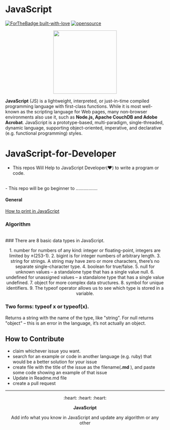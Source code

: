 # JavaScript

[![ForTheBadge built-with-love](http://ForTheBadge.com/images/badges/built-with-love.svg)](https://github.com/avsingh999/)
[![opensource](https://badges.frapsoft.com/os/v2/open-source.svg?v=103)](https://github.com/avsingh999) 



<p align="center">
  <img width='200px' src="https://media0.giphy.com/media/ln7z2eWriiQAllfVcn/source.gif"/>
</p>

**JavaScript** (JS) is a lightweight, interpreted, or just-in-time compiled programming language with first-class functions. While it is most well-known as the scripting language for Web pages, many non-browser environments also use it, such as **Node.js, Apache CouchDB and Adobe Acrobat**. JavaScript is a prototype-based, multi-paradigm, single-threaded, dynamic language, supporting object-oriented, imperative, and declarative (e.g. functional programming) styles.

# JavaScript-for-Developer
- This repos Will Help to JavaScript Developer(:heart:) to write a program or code.
<br/>
- This repo will be go beginner to .................

####  General
[How to print in JavaScript](https://github.com/avsingh999/JavaScript-for-Developer/blob/main/helloWorld.js)
<br/>

### Algorithm

<br/>
### There are 8 basic data types in JavaScript.

<p align="center"> 
1. number for numbers of any kind: integer or floating-point, integers are limited by ±(253-1).
2. bigint is for integer numbers of arbitrary length.
3. string for strings. A string may have zero or more characters, there’s no separate single-character type.
4. boolean for true/false.
5. null for unknown values – a standalone type that has a single value null.
6. undefined for unassigned values – a standalone type that has a single value undefined.
7. object for more complex data structures.
8. symbol for unique identifiers.
9. The typeof operator allows us to see which type is stored in a variable.

### Two forms: typeof x or typeof(x).
Returns a string with the name of the type, like "string".
For null returns "object" – this is an error in the language, it’s not actually an object.
</p>

## How to Contribute
- claim whichever issue you want.
- search for an example or code in another language (e.g. ruby) that would be a better solution for your issue
- create file with the title of the issue as the filename(**.md** ), and paste some code showing an example of that issue
- Update in Readme.md file
- create a pull request


<hr/>
<p align='center'>:heart: :heart: :heart:</p>
<p align='center'> <strong>JavaScript</strong> </p>
<p align='center'>Add info what you know in JavaScript and update any algorithm or any other</p>

